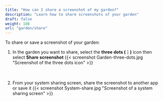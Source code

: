 ```yaml
---
title: "How can I share a screenshot of my garden?"
description: "Learn how to share screenshots of your garden"
draft: false
weight: 108
url: "garden/share"
---
```


To share or save a screenshot of your garden:

1. In the garden you want to share, select the **three dots (⋮)** icon then select **Share screenshot**
{{< screenshot Garden-three-dots.jpg "Screenshot of the three dots icon" >}}<br /><br /><br />

2. From your system sharing screen, share the screenshot to another app or save it
{{< screenshot System-share.jpg "Screenshot of a system sharing screen" >}}
